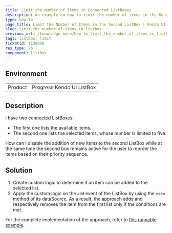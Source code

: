 ```yaml
---
title: Limit the Number of Items in Connected Listboxes
description: An example on how to limit the number of items in the Kendo UI ListBox.
type: how-to
page_title: Limit the Number of Items in the Second ListBox | Kendo UI ListBox
slug: limit-the_number-of-items-in-listbox
previous_url: /knowledge-base/how_to_limit_the_number_of_items_in_listBox
tags: listbox, limit
ticketid: 1130658
res_type: kb
component: listbox
---
```


## Environment

<table>
 <tr>
  <td>Product</td>
  <td>Progress Kendo UI ListBox</td>
 </tr>
</table>

## Description

I have two connected ListBoxes:
* The first one lists the available items.
* The second one lists the selected items, whose number is limited to five.

How can I disable the addition of new items to the second ListBox while at the same time the second box remains active for the user to reorder the items based on their priority sequence.

## Solution

1. Create custom logic to determine if an item can be added to the selected list.
1. Apply the custom logic on the `add` event of the ListBox by using the `view` method of its dataSource. As a result, the approach adds and respectively removes the item from the first list only if the conditions are met.

For the complete implementation of the approach, refer to [this runnable example](http://dojo.telerik.com/UYUsa).
